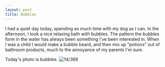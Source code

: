 ```yaml
---
layout: post
title: Bubbles
---
```

I had a quiet day today, spending as much time with my dog as I can. In the afternoon, I took a nice relaxing bath with bubbles. The pattern the bubbles form in the water has always been something I've been interested in. When I was a child I would make a bubble beard, and then mix up "potions" out of bathroom products, much to the annoyance of my parents I'm sure. 
<!--break-->
Today's photo is bubbles.
![14/366](https://images.typed.com/6f0613a3-3799-4ad2-bb78-e8077b367a64/image.jpeg)